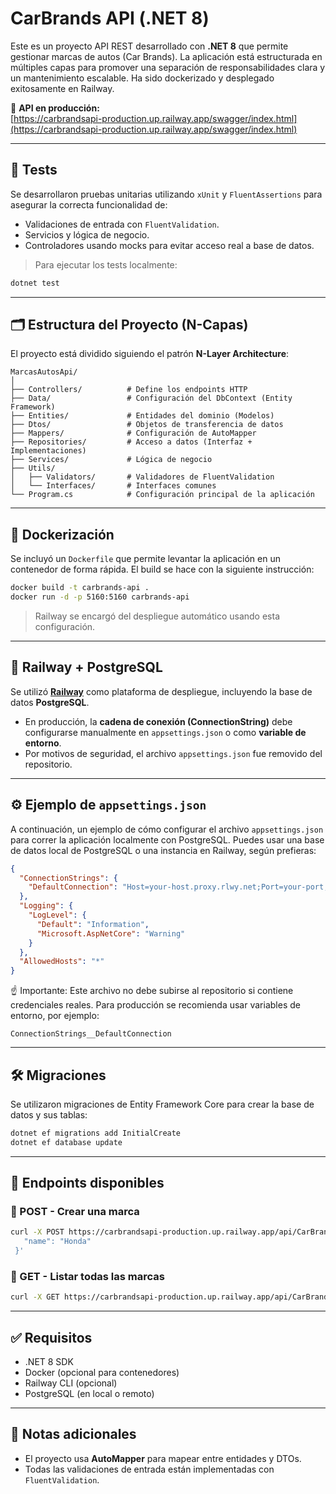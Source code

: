 # CarBrands API (.NET 8)

Este es un proyecto API REST desarrollado con **.NET 8** que permite gestionar marcas de autos (Car Brands). La aplicación está estructurada en múltiples capas para promover una separación de responsabilidades clara y un mantenimiento escalable. Ha sido dockerizado y desplegado exitosamente en Railway.

🔗 **API en producción:**  
[https://carbrandsapi-production.up.railway.app/swagger/index.html](https://carbrandsapi-production.up.railway.app/swagger/index.html)

---

## 🧪 Tests

Se desarrollaron pruebas unitarias utilizando `xUnit` y `FluentAssertions` para asegurar la correcta funcionalidad de:

- Validaciones de entrada con `FluentValidation`.
- Servicios y lógica de negocio.
- Controladores usando mocks para evitar acceso real a base de datos.

> Para ejecutar los tests localmente:

```bash
dotnet test
```

---

## 🗂️ Estructura del Proyecto (N-Capas)

El proyecto está dividido siguiendo el patrón **N-Layer Architecture**:

```
MarcasAutosApi/
│
├── Controllers/          # Define los endpoints HTTP
├── Data/                 # Configuración del DbContext (Entity Framework)
├── Entities/             # Entidades del dominio (Modelos)
├── Dtos/                 # Objetos de transferencia de datos
├── Mappers/              # Configuración de AutoMapper
├── Repositories/         # Acceso a datos (Interfaz + Implementaciones)
├── Services/             # Lógica de negocio
├── Utils/
│   ├── Validators/       # Validadores de FluentValidation
│   └── Interfaces/       # Interfaces comunes
└── Program.cs            # Configuración principal de la aplicación
```

---

## 🐳 Dockerización

Se incluyó un `Dockerfile` que permite levantar la aplicación en un contenedor de forma rápida. El build se hace con la siguiente instrucción:

```bash
docker build -t carbrands-api .
docker run -d -p 5160:5160 carbrands-api
```

> Railway se encargó del despliegue automático usando esta configuración.

---

## 🔗 Railway + PostgreSQL

Se utilizó [**Railway**](https://railway.app) como plataforma de despliegue, incluyendo la base de datos **PostgreSQL**.

- En producción, la **cadena de conexión (ConnectionString)** debe configurarse manualmente en `appsettings.json` o como **variable de entorno**.
- Por motivos de seguridad, el archivo `appsettings.json` fue removido del repositorio.

---

## ⚙️ Ejemplo de `appsettings.json`

A continuación, un ejemplo de cómo configurar el archivo `appsettings.json` para correr la aplicación localmente con PostgreSQL. Puedes usar una base de datos local de PostgreSQL o una instancia en Railway, según prefieras:

```json
{
  "ConnectionStrings": {
    "DefaultConnection": "Host=your-host.proxy.rlwy.net;Port=your-port;Database=your-database;Username=your-username;Password=your-password"
  },
  "Logging": {
    "LogLevel": {
      "Default": "Information",
      "Microsoft.AspNetCore": "Warning"
    }
  },
  "AllowedHosts": "*"
}
```

☝️ Importante: Este archivo no debe subirse al repositorio si contiene credenciales reales.
Para producción se recomienda usar variables de entorno, por ejemplo:

`ConnectionStrings__DefaultConnection`

---

## 🛠️ Migraciones

Se utilizaron migraciones de Entity Framework Core para crear la base de datos y sus tablas:

```bash
dotnet ef migrations add InitialCreate
dotnet ef database update
```

---

## 🔁 Endpoints disponibles

### 🔸 POST - Crear una marca

```bash
curl -X POST https://carbrandsapi-production.up.railway.app/api/CarBrands  -H "Content-Type: application/json"  -d '{
   "name": "Honda"
 }'
```

### 🔸 GET - Listar todas las marcas

```bash
curl -X GET https://carbrandsapi-production.up.railway.app/api/CarBrands
```

---

## ✅ Requisitos

- .NET 8 SDK
- Docker (opcional para contenedores)
- Railway CLI (opcional)
- PostgreSQL (en local o remoto)

---

## 📌 Notas adicionales

- El proyecto usa **AutoMapper** para mapear entre entidades y DTOs.
- Todas las validaciones de entrada están implementadas con `FluentValidation`.
